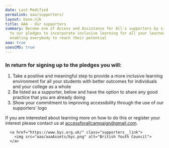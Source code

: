 ```yaml
---
date: Last Modified
permalink: aaa/supporters/
layout: base.njk
title: AAA - Our supporters
summary: Become one of Access and Assistance for All's supporters by signing up
  to our pledges to incorporate inclusive learning for all your learners,
  enabling everybody to reach their potential
aaa: true
usesCMS: true
---
```

### In return for signing up to the pledges you will:

1. Take a positive and meaningful step to provide a more inclusive learning environment for all your students with better outcomes for individuals and your college as a whole
2. Be listed as a supporter, below and have the option to share any good practice that you are already doing
3. Show your commitment to improving accessibility through the use of our supporters’ logo

If you are interested about learning more on how to do this or register your interest please contact us at [accessforallcampaign@gmail.com](mailto:accessforallcampaign@gmail.com).


      <a href="https://www.byc.org.uk/" class="supporters__link">
        <img src="aaa/aaaAssets/byc.png" alt="British Youth Council">
      </a>